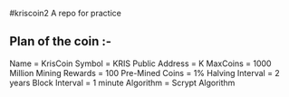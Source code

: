 #kriscoin2
A repo for practice

Plan of the coin :- 
----------------
Name = KrisCoin 
Symbol = KRIS
Public Address = K
MaxCoins = 1000 Million
Mining Rewards = 100
Pre-Mined Coins = 1%
Halving Interval = 2 years
Block Interval = 1 minute
Algorithm = Scrypt Algorithm

